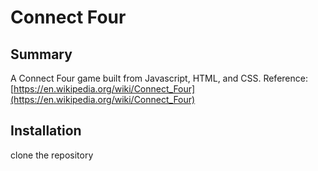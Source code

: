 # Connect Four


## Summary

A Connect Four game built from Javascript, HTML, and CSS.
Reference: [https://en.wikipedia.org/wiki/Connect_Four](https://en.wikipedia.org/wiki/Connect_Four)


## Installation
clone the repository


